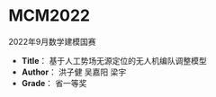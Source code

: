 # MCM2022
2022年9月数学建模国赛

- **Title**： 基于人工势场无源定位的无人机编队调整模型
- **Author**： 洪子健 吴嘉阳 梁宇
- **Grade**： 省一等奖
